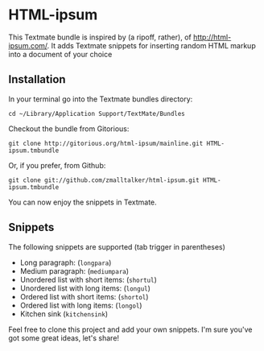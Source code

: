 HTML-ipsum
==========

This Textmate bundle is inspired by (a ripoff, rather), of http://html-ipsum.com/. It adds Textmate snippets for inserting random HTML markup into a document of your choice


Installation
------------

In your terminal go into the Textmate bundles directory:

    cd ~/Library/Application Support/TextMate/Bundles

Checkout the bundle from Gitorious:

    git clone http://gitorious.org/html-ipsum/mainline.git HTML-ipsum.tmbundle

Or, if you prefer, from Github:

    git clone git://github.com/zmalltalker/html-ipsum.git HTML-ipsum.tmbundle

You can now enjoy the snippets in Textmate.

Snippets
--------

The following snippets are supported (tab trigger in parentheses)

* Long paragraph: (`longpara`)
* Medium paragraph: (`mediumpara`)
* Unordered list with short items: (`shortul`)
* Unordered list with long items: (`longul`)
* Ordered list with short items: (`shortol`)
* Ordered list with long items: (`longol`)
* Kitchen sink (`kitchensink`)

Feel free to clone this project and add your own snippets. I'm sure you've got some great ideas, let's share!